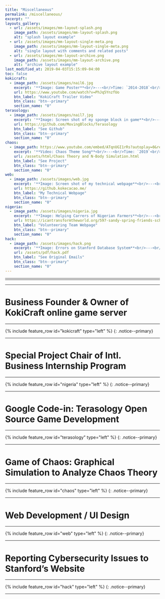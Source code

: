 ```yaml
---
title: "Miscellaneous"
permalink: /miscellaneous/
excerpt: ""
layouts_gallery:
  - url: /assets/images/mm-layout-splash.png
    image_path: /assets/images/mm-layout-splash.png
    alt: "splash layout example"
  - url: /assets/images/mm-layout-single-meta.png
    image_path: /assets/images/mm-layout-single-meta.png
    alt: "single layout with comments and related posts"
  - url: /assets/images/mm-layout-archive.png
    image_path: /assets/images/mm-layout-archive.png
    alt: "archive layout example"
last_modified_at: 2019-04-03T15:15:09-04:00
toc: false
kokicraft:
  - image_path: /assets/images/nail6.jpg
    excerpt: '**Image: Game Poster**<br/>---<br/>Time: `2014-2018`<br/>Achievements: `First Business Created by Myself` `344,941 players` `$500 USD/month`<br/><br/> >> KokiCraft Network was an online organization I founded in 2014 with only $30. It was 1st GTA Minecraft Server in China according to MCBBS, generating ~$500/month in revenue while serving close to 350,000 players with 10 sub-servers of different gameplay. I maintained monthly updates to introduce new elements in the game for a better user experience. I even recruited a customer support team from authorized players. The server defended against ~50 DDoS attacks /month.'
    url: https://www.youtube.com/watch?v=PhJq5YnzfUo
    btn_label: "KokiCraft Trailer Video"
    btn_class: "btn--primary"
    section_name: "0"
terasology:
  - image_path: /assets/images/nail7.jpg
    excerpt: '**Image: Screen shot of my sponge block in game**<br/>---<br/>Time: `2018`<br/>Achievements: `added another End Dimension in the game` `added sponge blocks in the game`<br/><br/> >> This highschool competition, organized by Google, divides real world problems from various companies into smaller tasks for competitors to choose from and finalize. I joined an open-source project on Github developing a game called Terasology. There, I implemented a new Sponge Block and a new End Biome using Java. Not only did this give me an award for recognition, it also taught me the method of task division that I used to provide learning opportunities to novices in my robotics club. This way, they can merge with other team members easily.'
    url: https://github.com/MovingBlocks/Terasology
    btn_label: "See Github"
    btn_class: "btn--primary"
    section_name: "0"
chaos:
  - image_path: https://www.youtube.com/embed/ATqnUGI1rRs?autoplay=0&rel=0&showinfo=0&loop=0&playlist=ATqnUGI1rRs
    excerpt: '**Video: Chaos Theme Song**<br/>---<br/>Time: `2019`<br/>Achievements: `Simulation of Chaos System` `Analyze Generated Data using Visualizations` `Theme song generation`<br/><br/> >> This project investigates Chaos theory, a study that concerns the predictability of a system. The theme song relates the patterns ofn the logistical map to people’s auditory system, creating an intuitive way to interpret chaos theory. The project (see button below) creates an interactive 3D demo using a 3-body system. It also generates a logistical map representing the sensitivity of different parameters.'
    url: /assets/html/Chaos Theory and N-Body Simulation.html
    btn_label: "See Project"
    btn_class: "btn--primary"
    section_name: "0"
web:
  - image_path: /assets/images/web.jpg
    excerpt: '**Image: Screen shot of my technical webpage**<br/>---<br/>Time: `2018`<br/>Achievements: `UI Design` `html` `Ruby Jekyll` `java script`<br/><br/> >> I coded this website using Jekyll framework. Making icons, Web UI Design, Minecraft Inventory UI Design are also my strengths. But now, let me show you my technical webpage.'
    url: https://github.kokecacao.me/
    btn_label: "My Technical Webpage"
    btn_class: "btn--primary"
    section_name: "0"
nigeria:
  - image_path: /assets/images/nigeria.jpg
    excerpt: '**Image: Helping Carrers of Nigerian Farmers**<br/>---<br/>Time: `2018`<br/>Achievements: `...`<br/><br/> >> Our team provides business strategies for the Nigerian Kawu Irrigation Farm. We monitored soil tests for NPK, pH, and salinity. We also made proposals through local experiments with biochar crop rotation (tomatoes, cassava, pepper, okra) to reduce water and fertilizer consumption. We wrote articles for local newspapers to raise awareness of the importance of education in business. Our profit ended up supporting 19 local orphans’ college education.'
    url: https://icantransformtheworld.org/597-sandy-spring-friends-school/
    btn_label: "Volunteering Team Webpage"
    btn_class: "btn--primary"
    section_name: "0"
hack:
  - image_path: /assets/images/hack.png
    excerpt: '**Image: Errors on Stanford Database System**<br/>---<br/>Time: `2018`<br/>Achievements: `A thanks letter from Stanford Admin`<br/><br/> >> While working on my application to the Stanford Pre-Collegiate summer program, I discovered a database injection security vulnerability on its website. I soon wrote up a report, proposed a fix patch, and communicated the issue with the relevant personnel at the school using encrypted email, and received a thank-you note from them.'
    url: /assets/pdf/hack.pdf
    btn_label: "See Original Emails"
    btn_class: "btn--primary"
    section_name: "0"
---
```

<div style="background:#afafafcc;height:8px;"></div>

---
# Business Founder & Owner of KokiCraft online game server
---
{% include feature_row id="kokicraft" type="left" %}
{: .notice--primary}

---
# Special Project Chair of Intl. Business Internship Program
---
{% include feature_row id="nigeria" type="left" %}
{: .notice--primary}

---
# Google Code-in: Terasology Open Source Game Development
---
{% include feature_row id="terasology" type="left" %}
{: .notice--primary}

---
# Game of Chaos: Graphical Simulation to Analyze Chaos Theory
---
{% include feature_row id="chaos" type="left" %}
{: .notice--primary}

---
# Web Development / UI Design
---
{% include feature_row id="web" type="left" %}
{: .notice--primary}

---
# Reporting Cybersecurity Issues to Stanford’s Website
---
{% include feature_row id="hack" type="left" %}
{: .notice--primary}

---
